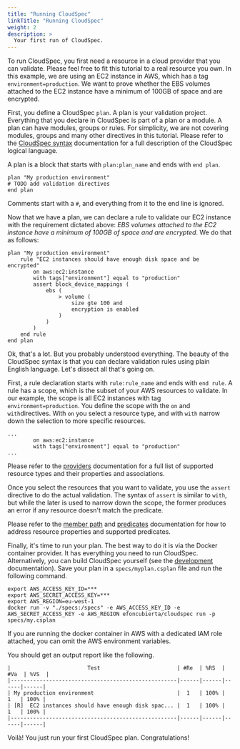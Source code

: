 ```yaml
---
title: "Running CloudSpec"
linkTitle: "Running CloudSpec"
weight: 2
description: >
  Your first run of CloudSpec.
---
```


To run CloudSpec, you first need a resource in a cloud provider that you can validate. Please feel free to fit this tutorial to a real resource you own. In this example, we are using an EC2 instance in AWS, which has a tag `environment=production`. We want to prove whether the EBS volumes attached to the EC2 instance have a minimum of 100GB of space and are encrypted.

First, you define a CloudSpec `plan`. A plan is your validation project. Everything that you declare in CloudSpec is part of a plan or a module. A plan can have modules, groups or rules. For simplicity, we are not covering modules, groups and many other directives in this tutorial. Please refer to the [CloudSpec syntax](../../syntax) documentation for a full description of the CloudSpec logical language.

A plan is a block that starts with `plan:plan_name` and ends with `end plan`.

```
plan "My production environment"
# TODO add validation directives
end plan
```

Comments start with a `#`, and everything from it to the end line is ignored.

Now that we have a plan, we can declare a rule to validate our EC2 instance with the requirement dictated above: _EBS volumes attached to the EC2 instance have a minimum of 100GB of space and are encrypted_. We do that as follows:

```
plan "My production environment"
    rule "EC2 instances should have enough disk space and be encrypted"
        on aws:ec2:instance
        with tags["environment"] equal to "production"
        assert block_device_mappings (
            ebs (
                > volume (
                    size gte 100 and
                    encryption is enabled
                )
            )
        )
    end rule
end plan
```

Ok, that's a lot. But you probably understood everything. The beauty of the CloudSpec syntax is that you can declare validation rules using plain English language. Let's dissect all that's going on.

First, a rule declaration starts with `rule:rule_name` and ends with `end rule`. A rule has a scope, which is the subset of your AWS resources to validate. In our example, the scope is all EC2 instances with tag `environment=production`. You define the scope with the `on` and `with`directives. With `on` you select a resource type, and with `with` narrow down the selection to more specific resources.

```
...
        on aws:ec2:instance
        with tags["environment"] equal to "production"
...
```

Please refer to the [providers](../../providers) documentation for a full list of supported resource types and their properties and associations.

Once you select the resources that you want to validate, you use the `assert` directive to do the actual validation. The syntax of `assert` is similar to `with`, but while the later is used to narrow down the scope, the former produces an error if any resource doesn't match the predicate.

Please refer to the [member path](../../syntax/member-path) and [predicates](../../syntax/predicates) documentation for how to address resource properties and supported predicates.

Finally, it's time to run your plan. The best way to do it is via the Docker container provider. It has everything you need to run CloudSpec. Alternatively, you can build CloudSpec yourself (see the [development](../../development) documentation). Save your plan in a `specs/myplan.csplan` file and run the following command.

```
export AWS_ACCESS_KEY_ID=***
export AWS_SECRET_ACCESS_KEY=***
export AWS_REGION=eu-west-1
docker run -v "./specs:/specs" -e AWS_ACCESS_KEY_ID -e AWS_SECRET_ACCESS_KEY -e AWS_REGION efoncubierta/cloudspec run -p specs/my.csplan
```

If you are running the docker container in AWS with a dedicated IAM role attached, you can omit the AWS environment variables.

You should get an output report like the following.

```
|                        Test                        | #Re  | %RS  | #Va  | %VS  |
|----------------------------------------------------|------|------|------|------|
| My production environment                          |  1   | 100% |  1   | 100% |
| [R]  EC2 instances should have enough disk spac... |  1   | 100% |  1   | 100% |
|----------------------------------------------------|------|------|------|------|
```

Voilà! You just run your first CloudSpec plan. Congratulations!